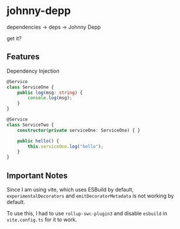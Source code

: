 # johnny-depp

dependencies -> deps -> Johnny Depp

get it?

## Features

Dependency Injection

```typescript
@Service
class ServiceOne {
    public log(msg: string) {
        console.log(msg);
    }
}

@Service
class ServiceTwo {
    constructor(private serviceOne: ServiceOne) { }

    public hello() {
        this.serviceOne.log("hello");
    }
}
```

## Important Notes

Since I am using vite, which uses ESBuild by default, `experimentalDecorators` and `emitDecoratorMetadata` is not working by default.

To use this, I had to use `rollup-swc-plugin3` and disable `esbuild` in `vite.config.ts` for it to work.
